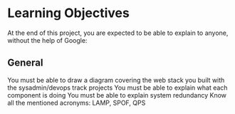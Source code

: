 # Learning Objectives

At the end of this project, you are expected to be able to explain to anyone, without the help of Google:

## General

You must be able to draw a diagram covering the web stack you built with the sysadmin/devops track projects
You must be able to explain what each component is doing
You must be able to explain system redundancy
Know all the mentioned acronyms: LAMP, SPOF, QPS